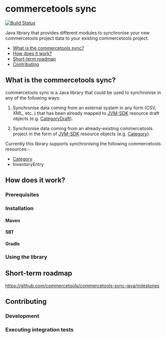 # commercetools sync
[![Build Status](https://travis-ci.com/commercetools/commercetools-sync-java.svg?token=g8WsNzbMTq7LVae4BoPF&branch=master)](https://travis-ci.com/commercetools/commercetools-sync-java)

Java library that provides different modules to synchronise your new commercetools project data to your existing 
commercetools project.


- [What is the commercetools sync?](#what-is-the-commercetools-sync)
- [How does it work?](#how-does-it-work)
- [Short-term roadmap](#short-term-roadmap)
- [Contributing](#contributing)

## What is the commercetools sync?

commercetools sync is a Java library that could be used to synchronise in any of the following ways:

1. Synchronise data coming from an external system in any form (CSV, XML, etc..) that has been already mapped to 
[JVM-SDK](https://github.com/commercetools/commercetools-jvm-sdk) resource draft objects 
(e.g. [CategoryDraft](https://github.com/commercetools/commercetools-jvm-sdk/blob/master/commercetools-models/src/main/java/io/sphere/sdk/categories/CategoryDraft.java)).

2. Synchronise data coming from an already-existing commercetools project in the form of 
[JVM-SDK](https://github.com/commercetools/commercetools-jvm-sdk) resource objects 
(e.g. [Category](https://github.com/commercetools/commercetools-jvm-sdk/blob/master/commercetools-models/src/main/java/io/sphere/sdk/categories/Category.java)).


Currently this library supports synchronising the following commercetools resources:-
- [Category](https://github.com/commercetools/commercetools-sync-java/tree/setup-ci-build/src/main/java/com/commercetools/sync/categories#how-to-use-it)
- InventoryEntry

## How does it work?

### Prerequisites 

### Installation

#### Maven 

#### SBT 

#### Gradle 

### Using the library

## Short-term roadmap
https://github.com/commercetools/commercetools-sync-java/milestones

## Contributing

### Development

### Executing integration tests
